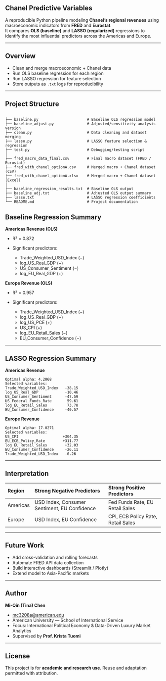 
## Chanel Predictive Variables

A reproducible Python pipeline modeling **Chanel’s regional revenues** using macroeconomic indicators from **FRED** and **Eurostat**.  
It compares **OLS (baseline)** and **LASSO (regularized)** regressions to identify the most influential predictors across the Americas and Europe.

---

## Overview

- Clean and merge macroeconomic + Chanel data  
- Run OLS baseline regression for each region  
- Run LASSO regression for feature selection  
- Store outputs as `.txt` logs for reproducibility  

---

## Project Structure


```

├── baseline.py                      # Baseline OLS regression model
├── baseline_adjust.py               # Adjusted/sensitivity analysis version
├── clean.py                         # Data cleaning and dataset merging
├── lasso.py                         # LASSO feature selection & regression
├── test.py                          # Debugging/testing script
│
├── fred_macro_data_final.csv        # Final macro dataset (FRED / Eurostat)
├── fred_with_chanel_optionA.csv     # Merged macro + Chanel dataset (CSV)
├── fred_with_chanel_optionA.xlsx    # Merged macro + Chanel dataset (Excel)
│
├── baseline_regression_results.txt  # Baseline OLS output
├── baseline_adj.txt                 # Adjusted OLS output summary
├── lasso.txt                        # LASSO regression coefficients
└── README.md                        # Project documentation

```

## Baseline Regression Summary

**Americas Revenue (OLS)**

* R² = 0.872
* Significant predictors:

  * Trade_Weighted_USD_Index (−)
  * log_US_Real_GDP (−)
  * US_Consumer_Sentiment (−)
  * log_EU_Real_GDP (+)

**Europe Revenue (OLS)**

* R² = 0.957
* Significant predictors:

  * Trade_Weighted_USD_Index (−)
  * log_US_Real_GDP (−)
  * log_US_PCE (+)
  * US_CPI (+)
  * log_EU_Retail_Sales (−)
  * EU_Consumer_Confidence (−)

---

## LASSO Regression Summary

**Americas Revenue**

```
Optimal alpha: 4.2068
Selected variables:
Trade_Weighted_USD_Index   -38.15
log_US_Real_GDP            -10.46
US_Consumer_Sentiment      -47.59
US_Federal_Funds_Rate       59.61
log_EU_Retail_Sales         73.78
EU_Consumer_Confidence     -40.57
```

**Europe Revenue**

```
Optimal alpha: 17.0271
Selected variables:
US_CPI                    +304.35
EU_ECB_Policy_Rate        +311.77
log_EU_Retail_Sales        +32.03
EU_Consumer_Confidence     -26.11
Trade_Weighted_USD_Index   -0.26
```

---

## Interpretation

| Region   | Strong Negative Predictors                   | Strong Positive Predictors         |
| :------- | :------------------------------------------- | :--------------------------------- |
| Americas | USD Index, Consumer Sentiment, EU Confidence | Fed Funds Rate, EU Retail Sales    |
| Europe   | USD Index, EU Confidence                     | CPI, ECB Policy Rate, Retail Sales |

---

## Future Work

* Add cross-validation and rolling forecasts
* Automate FRED API data collection
* Build interactive dashboards (Streamlit / Plotly)
* Extend model to Asia-Pacific markets

---

##  Author

**Mi-Qin (Tina) Chen**
* [mc3208a@american.edu](mailto:mc3208a@american.edu)
* American University — School of International Service
* Focus: International Political Economy & Data-Driven Luxury Market Analytics
* Supervised by **Prof. Krista Tuomi**

---

## License

This project is for **academic and research use**.
Reuse and adaptation permitted with attribution.

